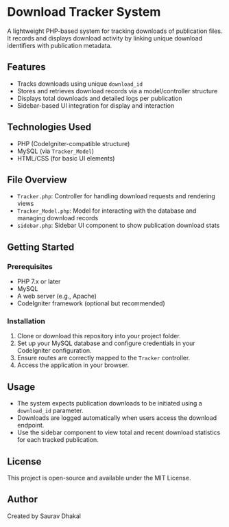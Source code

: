 # Download Tracker System

A lightweight PHP-based system for tracking downloads of publication files. It records and displays download activity by linking unique download identifiers with publication metadata.

## Features

- Tracks downloads using unique `download_id`
- Stores and retrieves download records via a model/controller structure
- Displays total downloads and detailed logs per publication
- Sidebar-based UI integration for display and interaction

## Technologies Used

- PHP (CodeIgniter-compatible structure)
- MySQL (via `Tracker_Model`)
- HTML/CSS (for basic UI elements)

## File Overview

- `Tracker.php`: Controller for handling download requests and rendering views
- `Tracker_Model.php`: Model for interacting with the database and managing download records
- `sidebar.php`: Sidebar UI component to show publication download stats

## Getting Started

### Prerequisites

- PHP 7.x or later
- MySQL
- A web server (e.g., Apache)
- CodeIgniter framework (optional but recommended)

### Installation

1. Clone or download this repository into your project folder.
2. Set up your MySQL database and configure credentials in your CodeIgniter configuration.
3. Ensure routes are correctly mapped to the `Tracker` controller.
4. Access the application in your browser.

## Usage

- The system expects publication downloads to be initiated using a `download_id` parameter.
- Downloads are logged automatically when users access the download endpoint.
- Use the sidebar component to view total and recent download statistics for each tracked publication.

## License

This project is open-source and available under the MIT License.

## Author
Created by Saurav Dhakal

